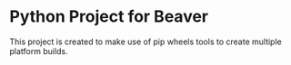 # Python Project for Beaver

This project is created to make use of pip wheels tools to create multiple platform builds.
